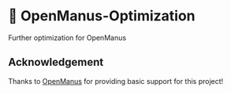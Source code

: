 # 👋 OpenManus-Optimization

Further optimization for OpenManus



## Acknowledgement

Thanks to [OpenManus](https://github.com/mannaandpoem/OpenManus) for providing basic support for this project!


